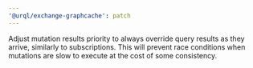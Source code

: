 ```yaml
---
'@urql/exchange-graphcache': patch
---
```


Adjust mutation results priority to always override query results as they arrive, similarly to subscriptions. This will prevent race conditions when mutations are slow to execute at the cost of some consistency.

